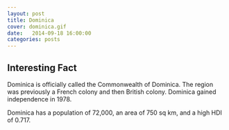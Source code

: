 ```yaml
---
layout: post
title: Dominica
cover: dominica.gif
date:   2014-09-18 16:00:00
categories: posts
---
```


## Interesting Fact

Dominica is officially called the Commonwealth of Dominica. The region was previously a French colony and then British colony. Dominica gained independence in 1978. 

Dominica has a population of 72,000, an area of 750 sq km, and a high HDI of 0.717.